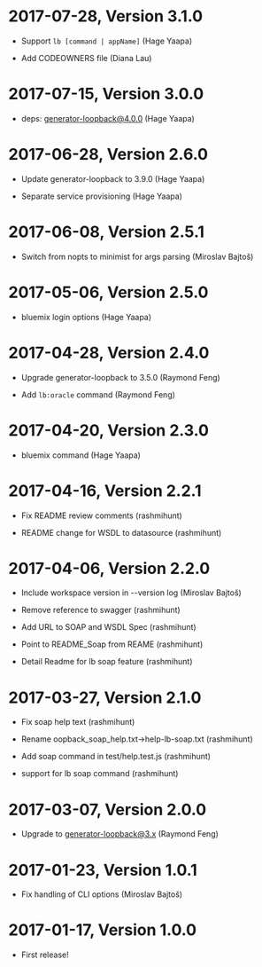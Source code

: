 2017-07-28, Version 3.1.0
=========================

 * Support `lb [command | appName]` (Hage Yaapa)

 * Add CODEOWNERS file (Diana Lau)


2017-07-15, Version 3.0.0
=========================

 * deps: generator-loopback@4.0.0 (Hage Yaapa)


2017-06-28, Version 2.6.0
=========================

 * Update generator-loopback to 3.9.0 (Hage Yaapa)

 * Separate service provisioning (Hage Yaapa)


2017-06-08, Version 2.5.1
=========================

 * Switch from nopts to minimist for args parsing (Miroslav Bajtoš)


2017-05-06, Version 2.5.0
=========================

 * bluemix login options (Hage Yaapa)


2017-04-28, Version 2.4.0
=========================

 * Upgrade generator-loopback to 3.5.0 (Raymond Feng)

 * Add `lb:oracle` command (Raymond Feng)


2017-04-20, Version 2.3.0
=========================

 * bluemix command (Hage Yaapa)


2017-04-16, Version 2.2.1
=========================

 * Fix README review comments (rashmihunt)

 * README change for WSDL to datasource (rashmihunt)


2017-04-06, Version 2.2.0
=========================

 * Include workspace version in --version log (Miroslav Bajtoš)

 * Remove reference to swagger (rashmihunt)

 * Add URL to SOAP and WSDL Spec (rashmihunt)

 * Point to README_Soap from REAME (rashmihunt)

 * Detail Readme for lb soap feature (rashmihunt)


2017-03-27, Version 2.1.0
=========================

 * Fix soap help text (rashmihunt)

 * Rename oopback_soap_help.txt->help-lb-soap.txt (rashmihunt)

 * Add soap command in test/help.test.js (rashmihunt)

 * support for lb soap command (rashmihunt)


2017-03-07, Version 2.0.0
=========================

 * Upgrade to generator-loopback@3.x (Raymond Feng)


2017-01-23, Version 1.0.1
=========================

 * Fix handling of CLI options (Miroslav Bajtoš)


2017-01-17, Version 1.0.0
=========================

 * First release!
